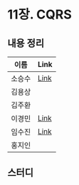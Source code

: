 # 11장. CQRS

## 내용 정리

|  이름   | Link  |
|:-----:|:------|
|  소승수  | [Link](https://voidmelody.tistory.com/197)    |
|  김용상  |       | 
|  김주환  |       |
|  이경민  | [Link](https://velog.io/@tidavid1/DDD-Start-11%EC%9E%A5-CQRS) |
|  임수진  | [Link](https://blog.naver.com/sjlim1999/223298907974)      |
|  홍지인  |       |

## 스터디


